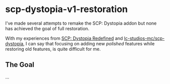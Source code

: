 # scp-dystopia-v1-restoration

I've made several attempts to remake the SCP: Dystopia addon but none has achieved the goal of full restoration.

With my experiences from [SCP: Dystopia Redefined](https://mcpedl.com/scp-dystopia-redefined/) and [lc-studios-mc/scp-dystopia](https://github.com/lc-studios-mc/scp-dystopia),
I can say that focusing on adding new *polished* features while restoring old features, is quite difficult for me.

## The Goal

...

